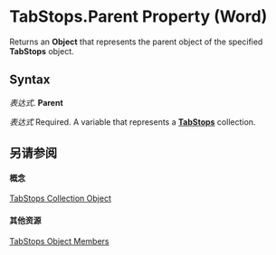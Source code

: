 
# TabStops.Parent Property (Word)

Returns an  **Object** that represents the parent object of the specified **TabStops** object.


## Syntax

 _表达式_. **Parent**

 _表达式_ Required. A variable that represents a **[TabStops](2d3bcac4-db8c-05fe-1cc1-5d90774f84fb.md)** collection.


## 另请参阅


#### 概念


[TabStops Collection Object](2d3bcac4-db8c-05fe-1cc1-5d90774f84fb.md)
#### 其他资源


[TabStops Object Members](http://msdn.microsoft.com/library/c457704a-7439-3cb9-d6b1-d05b5a5fdd12%28Office.15%29.aspx)